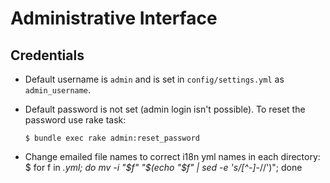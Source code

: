 Administrative Interface
========================

Credentials
-----------

* Default username is `admin` and is set in `config/settings.yml` as
  `admin_username`.

* Default password is not set (admin login isn't possible). To reset the
  password use rake task:

      $ bundle exec rake admin:reset_password

* Change emailed file names to correct i18n yml names in each directory:
      $ for f in *.yml; do mv -i "$f" "$(echo "$f" | sed -e 's/[^-]*-//')"; done